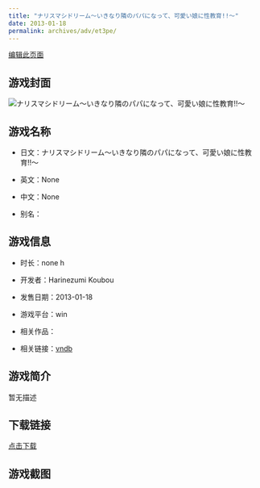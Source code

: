 ```yaml
---
title: "ナリスマシドリーム～いきなり隣のパパになって、可愛い娘に性教育!!～"
date: 2013-01-18
permalink: archives/adv/et3pe/
---
```

[编辑此页面](https://github.com/ACG-3/ADV3-source/blob/main/source/_posts/%E3%83%8A%E3%83%AA%E3%82%B9%E3%83%9E%E3%82%B7%E3%83%89%E3%83%AA%E3%83%BC%E3%83%A0%EF%BD%9E%E3%81%84%E3%81%8D%E3%81%AA%E3%82%8A%E9%9A%A3%E3%81%AE%E3%83%91%E3%83%91%E3%81%AB%E3%81%AA%E3%81%A3%E3%81%A6%E3%80%81%E5%8F%AF%E6%84%9B%E3%81%84%E5%A8%98%E3%81%AB%E6%80%A7%E6%95%99%E8%82%B2%21%21%EF%BD%9E.md)

## 游戏封面

![ナリスマシドリーム～いきなり隣のパパになって、可愛い娘に性教育!!～](https://pan.timero.xyz/d/onedrive/img_lib_001/%E3%83%8A%E3%83%AA%E3%82%B9%E3%83%9E%E3%82%B7%E3%83%89%E3%83%AA%E3%83%BC%E3%83%A0%EF%BD%9E%E3%81%84%E3%81%8D%E3%81%AA%E3%82%8A%E9%9A%A3%E3%81%AE%E3%83%91%E3%83%91%E3%81%AB%E3%81%AA%E3%81%A3%E3%81%A6%E3%80%81%E5%8F%AF%E6%84%9B%E3%81%84%E5%A8%98%E3%81%AB%E6%80%A7%E6%95%99%E8%82%B2!!%EF%BD%9E_cover.avif)


## 游戏名称

- 日文：ナリスマシドリーム～いきなり隣のパパになって、可愛い娘に性教育!!～
- 英文：None
- 中文：None

- 别名：


## 游戏信息

- 时长：none h
- 开发者：Harinezumi Koubou
- 发售日期：2013-01-18
- 游戏平台：win
- 相关作品：

- 相关链接：[vndb](https://vndb.org/v16642)


## 游戏简介

暂无描述


## 下载链接

[点击下载](https://pan.timero.xyz/onedrive/adv_lib_001/%E3%83%8A%E3%83%AA%E3%82%B9%E3%83%9E%E3%82%B7%E3%83%89%E3%83%AA%E3%83%BC%E3%83%A0%EF%BD%9E%E3%81%84%E3%81%8D%E3%81%AA%E3%82%8A%E9%9A%A3%E3%81%AE%E3%83%91%E3%83%91%E3%81%AB%E3%81%AA%E3%81%A3%E3%81%A6%E3%80%81%E5%8F%AF%E6%84%9B%E3%81%84%E5%A8%98%E3%81%AB%E6%80%A7%E6%95%99%E8%82%B2%21%21%EF%BD%9E)


## 游戏截图


